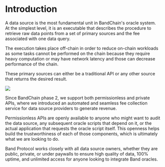 <!--
order: 1
-->

# Introduction

A data source is the most fundamental unit in BandChain's oracle system. At the simplest level, it is an executable
that describes the procedure to retrieve raw data points from a set of primary sources and the fee associated with one
data query.

The execution takes place off-chain in order to reduce on-chain workloads as some tasks cannot be performed
on the chain because they require heavy computation or may have network latency and those can decrease performance of
the chain.

These primary sources can either be a traditional API or any other source that returns the desired result.

![](https://i.imgur.com/IaMeqI7.png)

Since BandChain phase 2, we support both permissionless and private APIs, where we introduced an automated and
seamless fee collection service for data source providers to generate revenue.

Permissionless APIs are openly available to anyone who might want to audit the data source, any
subsequent oracle scripts that depend on it, or the actual application that requests the oracle script itself. This
openness helps build the trustworthiness of each of those components, which is ultimately what we are looking to do.

Band Protocol works closely with all data source owners, whether they are public, private, or under paywalls to ensure
high quality of data, 100% uptime, and unlimited access for anyone looking to integrate Band oracles.
